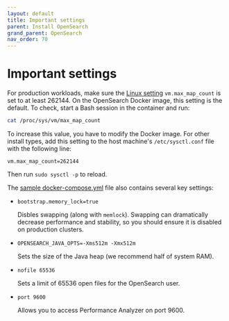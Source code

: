 ```yaml
---
layout: default
title: Important settings
parent: Install OpenSearch
grand_parent: OpenSearch
nav_order: 70
---
```


# Important settings

For production workloads, make sure the [Linux setting](https://www.kernel.org/doc/Documentation/sysctl/vm.txt) `vm.max_map_count` is set to at least 262144. On the OpenSearch Docker image, this setting is the default. To check, start a Bash session in the container and run:

```bash
cat /proc/sys/vm/max_map_count
```

To increase this value, you have to modify the Docker image. For other install types, add this setting to the host machine's `/etc/sysctl.conf` file with the following line:

```
vm.max_map_count=262144
```

Then run `sudo sysctl -p` to reload.

The [sample docker-compose.yml](../docker/#sample-docker-compose-file) file also contains several key settings:

- `bootstrap.memory_lock=true`

  Disbles swapping (along with `memlock`). Swapping can dramatically decrease performance and stability, so you should ensure it is disabled on production clusters.

- `OPENSEARCH_JAVA_OPTS=-Xms512m -Xmx512m`

  Sets the size of the Java heap (we recommend half of system RAM).

- `nofile 65536`

  Sets a limit of 65536 open files for the OpenSearch user.

- `port 9600`

  Allows you to access Performance Analyzer on port 9600.

